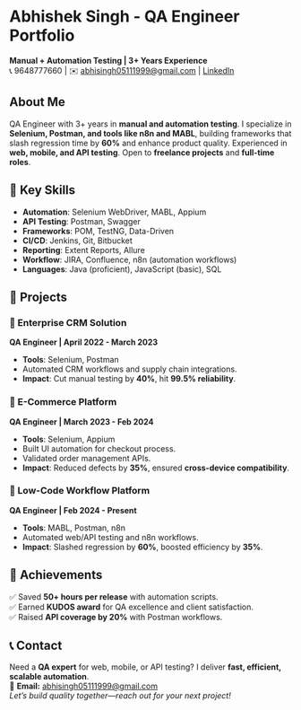 # Abhishek Singh - QA Engineer Portfolio  
**Manual + Automation Testing | 3+ Years Experience**  
📞 9648777660 | ✉️ abhisingh05111999@gmail.com | [LinkedIn](https://www.linkedin.com/in/abhishek-singh-95bba91b3)  

## About Me  
QA Engineer with 3+ years in **manual and automation testing**. I specialize in **Selenium, Postman, and tools like n8n and MABL**, building frameworks that slash regression time by **60%** and enhance product quality. Experienced in **web, mobile, and API testing**. Open to **freelance projects** and **full-time roles**.  

## 🔹 Key Skills  
- **Automation**: Selenium WebDriver, MABL, Appium  
- **API Testing**: Postman, Swagger  
- **Frameworks**: POM, TestNG, Data-Driven  
- **CI/CD**: Jenkins, Git, Bitbucket  
- **Reporting**: Extent Reports, Allure  
- **Workflow**: JIRA, Confluence, n8n (automation workflows)  
- **Languages**: Java (proficient), JavaScript (basic), SQL  

## 🔹 Projects  
### 📌 Enterprise CRM Solution  
**QA Engineer | April 2022 - March 2023**  
- **Tools**: Selenium, Postman  
- Automated CRM workflows and supply chain integrations.  
- **Impact**: Cut manual testing by **40%**, hit **99.5% reliability**.  

### 📌 E-Commerce Platform  
**QA Engineer | March 2023 - Feb 2024**  
- **Tools**: Selenium, Appium  
- Built UI automation for checkout process.  
- Validated order management APIs.  
- **Impact**: Reduced defects by **35%**, ensured **cross-device compatibility**.  

### 📌 Low-Code Workflow Platform  
**QA Engineer | Feb 2024 - Present**  
- **Tools**: MABL, Postman, n8n  
- Automated web/API testing and n8n workflows.  
- **Impact**: Slashed regression by **60%**, boosted efficiency by **35%**.  

## 🔹 Achievements  
✅ Saved **50+ hours per release** with automation scripts.  
✅ Earned **KUDOS award** for QA excellence and client satisfaction.  
✅ Raised **API coverage by 20%** with Postman workflows.  

## 📞 Contact  
Need a **QA expert** for web, mobile, or API testing? I deliver **fast, efficient, scalable automation**.  
📩 **Email:** abhisingh05111999@gmail.com  
*Let’s build quality together—reach out for your next project!*  
